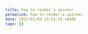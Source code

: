```yaml
---
title: how to render a spinner
permalink: how-to-render-a-spinner
date: 2022/01/03 23:51:33 +0480
tags: []
---
```



